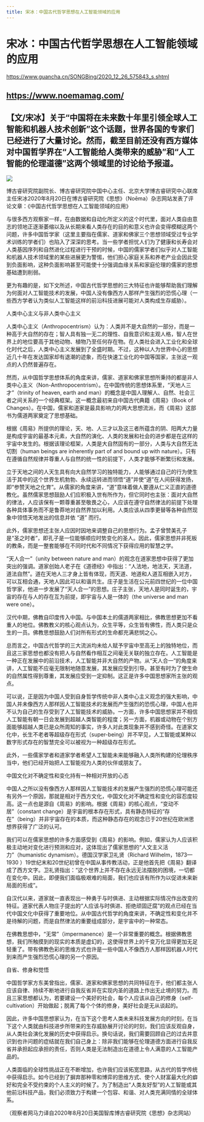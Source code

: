 ```yaml
---
title: 宋冰：中国古代哲学思想在人工智能领域的应用
---
```


# 宋冰：中国古代哲学思想在人工智能领域的应用

https://www.guancha.cn/SONGBing/2020_12_26_575843_s.shtml
## https://www.noemamag.com/
## 【文/宋冰】关于“中国将在未来数十年里引领全球人工智能和机器人技术创新”这个话题，世界各国的专家们已经进行了大量讨论。然而，截至目前还没有西方媒体对中国哲学界在“人工智能给人类带来的威胁”和“人工智能的伦理道德”这两个领域里的讨论给予报道。

![](https://i.guancha.cn/news/external/2020/11/03/20201103100505112.png)

博古睿研究院副院长、博古睿研究院中国中心主任、北京大学博古睿研究中心联席主任宋冰2020年8月20日在博古睿研究院《思想》（Noēma）杂志网站发表了评论文章：《中国古代哲学思想在人工智能领域的应用》

与很多西方观察家一样，在由数据和自动化所定义的这个时代里，面对人类自由意志的领地正逐渐萎缩以及从长期来看人类存在的目的和意义也许会变得模糊这两个问题，许多中国哲学家（这里主要指在儒家、道家和佛家三个思想领域受过专业学术训练的学者们）也陷入了深深的思考。当一些学者担忧人们为了健康和长寿会对人类基因序列和自然进化过程进行干预的时候，中国的儒家学者们似乎对人工智能和机器人技术领域里的某些进展更为警惕，他们担心家庭关系和养老产业会因此受到负面影响，这种负面影响甚至可能使十分强调血缘关系和家庭伦理的儒家的思想基础遭到削弱。

更为有趣的是，如下文所述，中国古代哲学思想的三大特征也许能够帮助我们理解为何面对人工智能技术的发展，中国人没有像西方人那样产生强烈的恐慌心理（一些西方学者认为类似人工智能这样的前沿科技进展可能对人类构成生存威胁）。

人类中心主义与非人类中心主义

人类中心主义（Anthropocentrism）认为：人类并不是大自然的一部分，而是一种高于大自然的存在；智人具有独一无二的理性、自我意识和主观人格，智人在世界上的地位要高于其他动物、植物乃至任何存在物。在人类社会进入工业化和全球化时代之后，人类中心主义发展到了全盛时期。不过，这种以人为世界中心的思想近几十年在发达国家却有退潮的迹象，而在快速工业化的中国等国家，主张这一观点的人仍然普遍存在。

然而，从中国哲学思想体系的角度来讲，儒家、道家和佛家思想所秉持的都是非人类中心主义（Non-Anthropocentrism）。在中国传统的思想体系里，“天地人三才”（trinity of heaven, earth and man）的概念是中国人理解人、自然、社会三者之间关系的一个经典框架。这一概念最初来自中国古代典籍《周易》（Book of Changes）。在中国，儒家和道家是最具影响力的两大思想流派，而《周易》这部书为儒道两家奠定了思想基础。

根据《周易》所提供的理论，天、地、人三才以及这三者所蕴含的阴、阳两大力量是构成宇宙的最基本元素，大自然的演化、人类的发展和社会的进步都是在这样的宇宙中发生的。根据该理论框架，人类是大自然固有的一部分，人类与大自然无法切割（human beings are inherently part of and bound up with nature）。只有在遵循自然规律并尊重人与自然的统一性的前提下，人类才能够不断繁衍和发展。

立于天地之间的人天生具有向大自然学习的独特能力，人能够通过自己的行为使生活于其中的这个世界生机勃勃、永续运转进而领悟“道”并使“道”在人间获得发扬，即“参赞天地之化育”。从儒家的角度来讲，“道”意味着做人要遵从仁义正直的道德教化。虽然儒家思想鼓励人们应积极入世有所作为，但它同时也主张：面对大自然的律法，人应该保有一颗尊重甚至敬畏之心，人应该在遵守自然律法的前提下处理各种具体事务而不是鲁莽地对自然界加以利用。人类应该从四季更替等各种自然现象中领悟天地发出的信息并依 “道” 而行。

此外，儒家思想还主张人应因时因地来调整自己的思想行为。孟子曾赞美孔子是“圣之时者”，即孔子是一位能够顺应时势变化的圣人。因此，儒家思想并非死板的教条，而是一整套能够在不同时代和不同情况下获得应用的智慧之学。

“天人合一”（unity between nature and man）的观念在道家思想中获得了更加突出的强调。道家创始人老子在《道德经》中指出：“人法地，地法天，天法道，道法自然”。道在天地人三才身上皆有体现，而天道、地道和人道互相嵌入对方，可以互相会通，天地人因此可以和谐共生。庄子是生活在公元前四世纪的一位中国哲学家，他进一步发展了“天人合一”的思想。庄子主张，天地人是同时诞生的，宇宙的存在与人的存在互为前提，即宇宙与人是一体的（the universe and man were one）。

汉代中期，佛教自印度传入中国。与中国本土的儒道两家相比，佛教思想更加不看重人的地位。佛教教义的核心观点认为，众生平等，众生皆有佛性，而人类只是众生的一员。佛教思想鼓励人们对所有形式的生命都充满悲悯之心。

总而言之，中国古代哲学的三大流派均未给人赋予宇宙中至高无上的独特地位，而且这三家思想也都没有把人与自然看作相互之间毫无关联的独立存在。人工智能是一种正在发展中的前沿技术，人工智能并非大自然的产物。从“天人合一”的角度来讲，人工智能不应毫无限制地随意发展，其发展应受到引导。甚至有时为了使生命的自然属性得到尊重，其发展应受到一定抑制。这正是许多中国思想家所主张的观点。

可以说，正是因为中国人受到自身哲学传统中非人类中心主义观念的强大影响，中国人并未像西方人那样因人工智能技术的发展而产生强烈的恐慌心理，中国人也并不认为自己的生存受到了人工智能技术的威胁。一方面，许多中国思想家并不相信人工智能有朝一日会发展到超越人类智能的程度；另一方面，机器或动物在个别方面能够超越人类已是众所周知的事实，许多人对此类现象并不感到奇怪。在道家文化中，长生不老者等超级存在形式（super-being）并不罕见，人工智能或某种以数字形式存在的智慧完全可以被视为一种超级存在形式。

此外，一些儒家学者和道家学者希望人工智能未来能够融入人类所构建的伦理秩序当中，他们已经开始把人工智能视为人类的伙伴或朋友了。

中国文化对不确定性和变化持有一种相对开放的心态

中国人之所以没有像西方人那样因人工智能技术的发展产生强烈的恐慌心理可能还有另外一个原因，那就是相对于西方文化，中国文化对不确定性和变化的容忍度较高。这一点也是源自《周易》的影响。根据《周易》的核心观点，“变动不居”（constant change）是宇宙的根本存在形式，具有静态特征的“存在”（being）并非宇宙存在的本质，而这种静态存在的观念已于20世纪在欧洲思想界获得了广泛的认可。

我们可以在儒家思想的许多方面感受到《周易》的影响。例如，儒家认为人应该积极主动地对变化进行预测和应对，这体现出了儒家思想的“人文主义活力”（humanistic dynamism）。德国汉学家卫礼贤（Richard Wilhelm，1873—1930 ）19世纪末和20世纪初曾在中国从事传教活动，正是他首先把《周易》翻译成了西方文字。卫礼贤指出：“这个世界上并不存在永远无法摆脱的困境，一切都在变化中。因此，即便我们面临极艰难的局面，我们也应该有所作为以促进未来新局面的形成”。

自汉代以来，道家就一直表现出一种勇于与时俱进、主动根据实际情况作出改变的特征。道家代表人物庄子提出的“人应该与时俱进、拒绝顽固迂腐”的观点已经在当代中国文化中获得了重要地位。从中国古代哲学的角度来讲，不确定性和变化并不是待解的问题，而是自然律法的重要组成部分，是宇宙中的一种常态。

在佛教思想中，“无常”（impermanence）是一个非常重要的概念。根据佛教思想，我们所触摸到的现实的本质是虚幻的，这使得世界上的千变万化显得更加无足轻重了。带有佛教色彩的思维方式也许是一些中国人不像西方人那样因机器人时代到来而产生强烈恐慌心理的另一个原因。

自省、修身和觉悟

中国哲学家方东美曾指出，儒家、道家和佛家思想的共同特征在于，他们都主张人应该自律、持续不断地进行自我反省并在实现内圣的道路上作出无止境的努力。而且三家思想都认为，若要建设一个美好的社会，每个人应该从自己的修身（self-cultivation）开始做起；脱离了每个个体的修身，美好社会是无从谈起的。

因此，许多中国思想家认为，在当下这个思考人类未来科技发展方向的时刻，在当下这个人类就由科技进步所带来的生存威胁展开讨论的时刻，我们应该反观自身，从人类社会演化发展的历史中获得启示。换句话说，我们需要回顾自己的过去并意识到也许问题的症结就在我们自己身上：除非我们能够在伦理道德方面进行自我反省并承担起应承担的责任，否则人类是无法制造出在道德上令人满意的人工智能产品的。

人类面临的全球性挑战正在不断增加，也许我们应该拓宽思路，从古代的哲学传统中获得启示。如今已经到了摒弃那种零和博弈的思维方式、使个人财富最大化的癖好和完全不受约束的个人主义的时候了。为了制造出“人类友好型”的人工智能或其他前沿科技产品，我们必须致力于构建一个包容、和谐、对人类充满同情的全球体系。

（观察者网马力译自2020年8月20日美国智库博古睿研究院《思想》杂志网站）